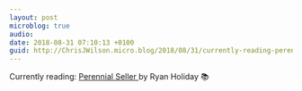 ```yaml
---
layout: post
microblog: true
audio: 
date: 2018-08-31 07:10:13 +0100
guid: http://ChrisJWilson.micro.blog/2018/08/31/currently-reading-perennial.html
---
```

Currently reading: [Perennial Seller ](https://micro.blog/books/9780143109013) by Ryan Holiday  📚
